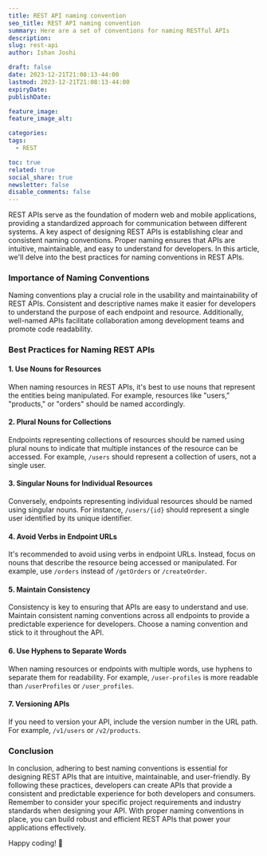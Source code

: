 ```yaml
---
title: REST API naming convention
seo_title: REST API naming convention
summary: Here are a set of conventions for naming RESTful APIs
description: 
slug: rest-api
author: Ishan Joshi

draft: false
date: 2023-12-21T21:08:13-44:00
lastmod: 2023-12-21T21:08:13-44:00
expiryDate: 
publishDate: 

feature_image: 
feature_image_alt: 

categories:
tags:
  - REST

toc: true
related: true
social_share: true
newsletter: false
disable_comments: false
---
```


REST APIs serve as the foundation of modern web and mobile applications, providing a standardized approach for communication between different systems. A key aspect of designing REST APIs is establishing clear and consistent naming conventions. Proper naming ensures that APIs are intuitive, maintainable, and easy to understand for developers. In this article, we'll delve into the best practices for naming conventions in REST APIs.

### Importance of Naming Conventions

Naming conventions play a crucial role in the usability and maintainability of REST APIs. Consistent and descriptive names make it easier for developers to understand the purpose of each endpoint and resource. Additionally, well-named APIs facilitate collaboration among development teams and promote code readability.

### Best Practices for Naming REST APIs

#### 1. Use Nouns for Resources

When naming resources in REST APIs, it's best to use nouns that represent the entities being manipulated. For example, resources like "users," "products," or "orders" should be named accordingly.

#### 2. Plural Nouns for Collections

Endpoints representing collections of resources should be named using plural nouns to indicate that multiple instances of the resource can be accessed. For example, `/users` should represent a collection of users, not a single user.

#### 3. Singular Nouns for Individual Resources

Conversely, endpoints representing individual resources should be named using singular nouns. For instance, `/users/{id}` should represent a single user identified by its unique identifier.

#### 4. Avoid Verbs in Endpoint URLs

It's recommended to avoid using verbs in endpoint URLs. Instead, focus on nouns that describe the resource being accessed or manipulated. For example, use `/orders` instead of `/getOrders` or `/createOrder`.

#### 5. Maintain Consistency

Consistency is key to ensuring that APIs are easy to understand and use. Maintain consistent naming conventions across all endpoints to provide a predictable experience for developers. Choose a naming convention and stick to it throughout the API.

#### 6. Use Hyphens to Separate Words

When naming resources or endpoints with multiple words, use hyphens to separate them for readability. For example, `/user-profiles` is more readable than `/userProfiles` or `/user_profiles`.

#### 7. Versioning APIs

If you need to version your API, include the version number in the URL path. For example, `/v1/users` or `/v2/products`.

### Conclusion

In conclusion, adhering to best naming conventions is essential for designing REST APIs that are intuitive, maintainable, and user-friendly. By following these practices, developers can create APIs that provide a consistent and predictable experience for both developers and consumers. Remember to consider your specific project requirements and industry standards when designing your API. With proper naming conventions in place, you can build robust and efficient REST APIs that power your applications effectively.

Happy coding! 🚀
